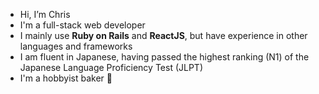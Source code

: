 - Hi, I’m Chris 
- I'm a full-stack web developer
- I mainly use **Ruby on Rails** and **ReactJS**, but have experience in other languages and frameworks
- I am fluent in Japanese, having passed the highest ranking (N1) of the Japanese Language Proficiency Test (JLPT)
- I'm a hobbyist baker 🍞
